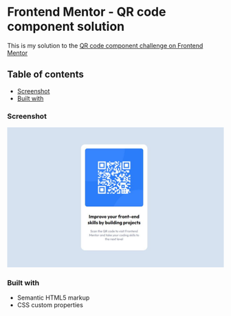 # Frontend Mentor - QR code component solution

This is my solution to the [QR code component challenge on Frontend Mentor](https://www.frontendmentor.io/challenges/qr-code-component-iux_sIO_H)

## Table of contents

  - [Screenshot](#screenshot)
  - [Built with](#built-with)

### Screenshot

![](./screenshot.jpg)

### Built with

- Semantic HTML5 markup
- CSS custom properties
